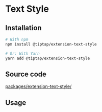 # Text Style

## Installation
```bash
# With npm
npm install @tiptap/extension-text-style

# Or: With Yarn
yarn add @tiptap/extension-text-style
```

## Source code
[packages/extension-text-style/](https://github.com/ueberdosis/tiptap-next/blob/main/packages/extension-text-style/)

## Usage
<demo name="Marks/TextStyle" />
